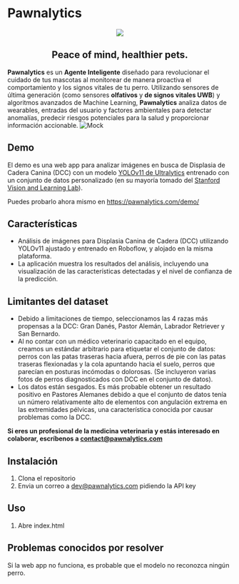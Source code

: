 # Pawnalytics
<p align="center">
  <img src="https://pawnalytics.com/wp-content/uploads/2025/01/icon.png" />
</p>
  <h2 align="center">Peace of mind, healthier pets.</h2>

**Pawnalytics** es un **Agente Inteligente** diseñado para revolucionar el cuidado de tus mascotas al monitorear de manera proactiva el comportamiento y los signos vitales de tu perro. Utilizando sensores de última generación (como sensores **olfativos** y **de signos vitales UWB**) y algoritmos avanzados de Machine Learning, **Pawnalytics** analiza datos de wearables, entradas del usuario y factores ambientales para detectar anomalías, predecir riesgos potenciales para la salud y proporcionar información accionable.
![Mock](https://pawnalytics.com/wp-content/uploads/2025/02/Captura-de-pantalla-2025-02-09-025530.png)

## Demo

El demo es una web app para analizar imágenes en busca de Displasia de Cadera Canina (DCC) con un modelo [YOLOv11 de Ultralytics](https://docs.ultralytics.com/models/yolo11/) entrenado con un conjunto de datos personalizado (en su mayoría tomado del [Stanford Vision and Learning Lab](https://svl.stanford.edu/)).

Puedes probarlo ahora mismo en https://pawnalytics.com/demo/

## Características

- Análisis de imágenes para Displasia Canina de Cadera (DCC) utilizando YOLOv11 ajustado y entrenado en Roboflow, y alojado en la misma plataforma.
- La aplicación muestra los resultados del análisis, incluyendo una visualización de las características detectadas y el nivel de confianza de la predicción.

## Limitantes del dataset

- Debido a limitaciones de tiempo, seleccionamos las 4 razas más propensas a la DCC: Gran Danés, Pastor Alemán, Labrador Retriever y San Bernardo.
- Al no contar con un médico veterinario capacitado en el equipo, creamos un estándar arbitrario para etiquetar el conjunto de datos: perros con las patas traseras hacia afuera, perros de pie con las patas traseras flexionadas y la cola apuntando hacia el suelo, perros que parecían en posturas incómodas o dolorosas. (Se incluyeron varias fotos de perros diagnosticados con DCC en el conjunto de datos).
-	Los datos están sesgados. Es más probable obtener un resultado positivo en Pastores Alemanes debido a que el conjunto de datos tenía un número relativamente alto de elementos con angulación extrema en las extremidades pélvicas, una característica conocida por causar problemas como la DCC.

**Si eres un profesional de la medicina veterinaria y estás interesado en colaborar, escríbenos a contact@pawnalytics.com**

## Instalación

1. Clona el repositorio
2. Envia un correo a dev@pawnalytics.com pidiendo la API key 

## Uso

1. Abre index.html

## Problemas conocidos por resolver

Si la web app no funciona, es probable que el modelo no reconozca ningún perro.
